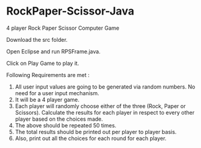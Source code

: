 # RockPaper-Scissor-Java
4 player Rock Paper Scissor Computer Game

Download the src folder.

Open Eclipse and run RPSFrame.java. 

Click on Play Game to play it. 

Following Requirements are met :

1) All user input values are going to be generated via random numbers. No need
for a user input mechanism.
2) It will be a 4 player game.
3) Each player will randomly choose either of the three (Rock, Paper or
Scissors). Calculate the results for each player in respect to every other
player based on the choices made.
4) The above should be repeated 50 times.
5) The total results should be printed out per player to player basis.
6) Also, print out all the choices for each round for each player.

